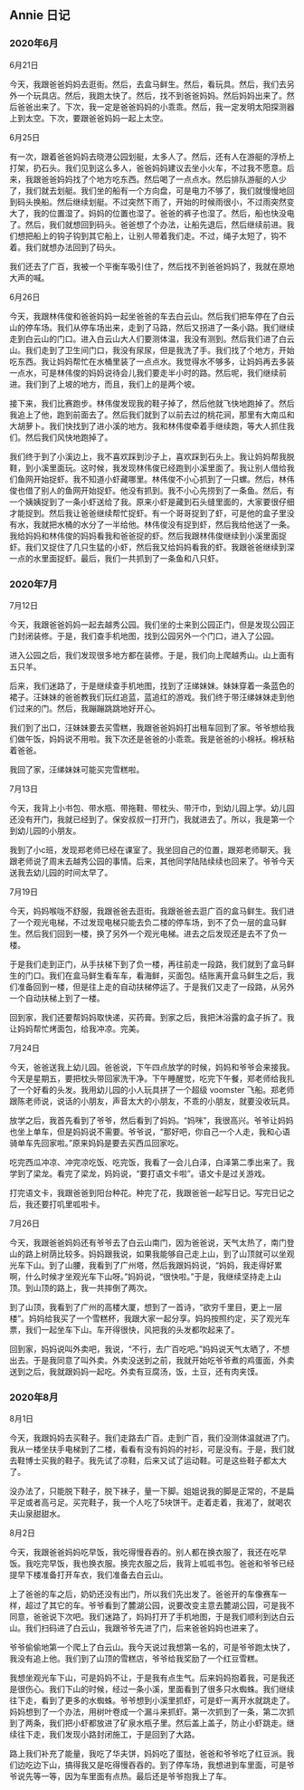 ## Annie 日记

### 2020年6月

6月21日

今天，我跟爸爸妈妈去逛街。然后，去盒马鲜生。然后，看玩具。然后，我们去另外一个玩具店。然后，我跑太快了。然后，找不到爸爸妈妈。然后妈妈出来了。然后爸爸出来了。下次，我一定是爸爸妈妈的小乖乖。然后，我一定发明太阳探测器上到太空。下次，要跟爸爸妈妈一起上太空。

6月25日

有一次，跟着爸爸妈妈去晓港公园划艇，太多人了。然后，还有人在游艇的浮桥上打架，扔石头。我们见到这么多人，爸爸妈妈建议去坐小火车，不过我不愿意。后来，我跟爸爸妈妈找了个地方吃东西。然后喝了一点点水。然后排队游艇的人少了，我们就去划艇。我们坐的船有一个方向盘，可是电力不够了，我们就慢慢地回到码头换船。然后继续划艇。不过突然下雨了，开始的时候雨很小，不过雨突然变大了，我的位置湿了。妈妈的位置也湿了。爸爸的裤子也湿了。然后，船也快没电了。然后，我们就想回到码头。爸爸想了个办法，让船先退后，然后继续前进。我们想把船上的钩子钩到其它船上，让别人带着我们走。不过，绳子太短了，钩不着。我们就想办法回到了码头。

我们还去了广百，我被一个平衡车吸引住了，然后找不到爸爸妈妈了，我就在原地大声的喊。

6月26日

今天，我跟林伟俊和爸爸妈妈一起坐爸爸的车去白云山。然后我们把车停在了白云山的停车场。我们从停车场出来，走到了马路，然后又拐进了一条小路。我们继续走到白云山的门口。进入白云山大人们要测体温，我没有测到。然后我们进了白云山。我们走到了卫生间门口，我没有尿尿，但是我洗了手。我们找了个地方，开始吃东西。我让妈妈帮忙在水桶里装了一点点水。我觉得水不够多，让妈妈再去多装一点水，可是林伟俊的妈妈说待会儿我们要走半小时的路。然后呢，我们继续前进。我们到了上坡的地方，而且，我们上的是两个坡。

接下来，我们比赛跑步。林伟俊发现我的鞋子掉了，然后他就飞快地跑掉了。然后我追上了他，跑到前面去了。然后我们就到了以前去过的桃花涧，那里有大南瓜和大胡萝卜。我们快找到了进小溪的地方。我和林伟俊牵着手继续跑，等大人抓住我们。然后我们风快地跑掉了。

我们终于到了小溪边上，我不喜欢踩到沙子上，喜欢踩到石头上。我让妈妈帮我脱鞋，到小溪里面玩。这时候，我发现林伟俊已经跑到小溪里面了。我让别人借给我们鱼网开始捉虾。我不知道小虾藏哪里。林伟俊不小心抓到了一只螺。然后，林伟俊也借了别人的鱼网开始捉虾。他没有抓到。我不小心先捞到了一条鱼。然后，有一个姨姨捉到了一条小虾送给了我。原来小虾是藏到石头缝里面的，大家要很仔细才能捉到。然后我让爸爸继续帮忙捉虾。有一个哥哥捉到了虾，可是他的盒子里没有水，我就把水桶的水分了一半给他。林伟俊没有捉到虾，然后我给他送了一条。我给妈妈和林伟俊的妈妈看我和爸爸捉的虾。然后我跟林伟俊继续到小溪里面捉虾。我们又捉住了几只生猛的小虾，然后我又给妈妈看我的虾。我跟爸爸继续到深一点的水里面捉虾。最后，我们一共抓到了一条鱼和八只虾。

### 2020年7月

7月12日

今天，我跟爸爸妈妈一起去越秀公园。我们坐的士来到公园正门，但是发现公园正门封闭装修。于是，我们查手机地图，找到公园另外一个门口，进入了公园。

进入公园之后，我们发现很多地方都在装修。于是，我们向上爬越秀山。山上面有五只羊。

后来，我们迷路了，于是继续查手机地图，找到了汪绨妹妹。妹妹穿着一条蓝色的裙子。汪妹妹的爸爸教我们玩红追蓝，蓝追红的游戏。我们终于带汪绨妹妹走到他们过来的门。然后，我蹦蹦跳跳地好开心。

我们到了出口，汪妹妹要去买雪糕，我跟爸爸妈妈打出租车回到了家。爷爷想给我们做午饭，妈妈说不用啦。我下次还是爸爸的小乖乖。我是爸爸的小棉袄。棉袄粘着爸爸。

我回了家，汪绨妹妹可能买完雪糕啦。

7月13日

今天，我背上小书包、带水瓶、带拖鞋、带枕头、带汗巾，到幼儿园上学。幼儿园还没有开门，我就已经到了。保安叔叔一打开门，我就进去了。所以，我是第一个到幼儿园的小朋友。

我到了小c班，发现郑老师已经在课室了。我坐回自己的位置，跟郑老师聊天。我跟老师说了周末去越秀公园的事情。后来，其他同学陆陆续续也回来了。爷爷今天送我去幼儿园的时间太早了。

7月19日

今天，妈妈喉咙不舒服，我跟爸爸去逛街。我跟爸爸去逛广百的盒马鲜生。我们进了一个观光电梯，不过发现电梯只能去负二楼的停车场，到不了负一层的盒马鲜生。然后我们回到一楼，换了另外一个观光电梯。进去之后发现还是去不了负一楼。

于是我们走到正门，从手扶梯下到了负一楼，再往前走一段路，我们就到了盒马鲜生的门口。我们在盒马鲜生看车车，看海鲜，买面包。结账离开盒马鲜生之后，我们准备回到一楼，但是往上走的自动扶梯停运了。于是我们又走了一段路，从另外一个自动扶梯上到了一楼。

回到家，我们还要帮妈妈取快递，买药膏。到家之后，我把沐浴露的盒子拆了。我让妈妈帮忙烤面包，给我冲凉。完美。

7月24日

今天，爸爸送我上幼儿园。爸爸说，下午四点放学的时候，妈妈和爷爷会来接我。今天是星期五，要把枕头带回家洗干净。下午睡醒觉，吃完下午餐，郑老师给我扎了一个好看的头发。我用幼儿园的小人玩具拼了一个超级 voomster 飞船。郑老师跟陈老师说，说话的小朋友，声音太大的小朋友，不乖的小朋友，就要没收玩具。

放学之后，我首先看到了爷爷，然后看到了妈妈。“妈咪”，我很高兴。爷爷让妈妈也坐上单车，但是妈妈说不需要。爷爷说，“那好吧，你自己一个人走，我和心语骑单车先回家啦。”原来妈妈是要去买西瓜回家吃。

吃完西瓜冲凉、冲完凉吃饭、吃完饭，我看了一会儿白泽，白泽第二季出来了。我学到了梁龙。看完了梁龙，妈妈说，“要打语文卡啦”。语文卡是过关游戏。

打完语文卡，我跟爸爸到阳台种花。种完了花，我跟爸爸一起写日记。写完日记之后，我还要打叽里呱啦卡。

7月26日

今天，我跟爸爸妈妈还有爷爷去了白云山南门，因为爸爸说，天气太热了，南门登山的路上树荫比较多。妈妈跟我说，如果我能够自己走上山，到了山顶就可以坐观光车下山。到了山腰，我看到了广州塔，然后我跟妈妈说，“妈妈，我走得好累啊，什么时候才坐观光车下山呀。”妈妈说，“很快啦。”于是，我继续坚持走上山顶。到山顶的路上，我一共摔倒了两次。

到了山顶，我看到了广州的高楼大厦，想到了一首诗，“欲穷千里目，更上一层楼”。妈妈给我买了一个雪糕杯，我跟大家一起分享。妈妈按照约定，买了观光车票，我们一起坐车下山。车开得很快，风把我的头发都吹起来了。

回到家，妈妈说叫外卖吧，我说，“不行，去广百吃吧。”妈妈说天气太晒了，不想出去。于是我同意了叫外卖。外卖没送到之前，我就开始吃爷爷煮的鸡蛋面，外卖送到之后，我就跟妈妈一起吃。外卖有豆腐汤，饭，土豆，还有肉夹馍。

### 2020年8月

8月1日

今天，我跟妈妈去买鞋子。我们走路去广百。走到广百，我们没测体温就进了门。我从一楼坐扶手电梯到了二楼，看看有没有妈妈的衬衫，可是没有。于是，我们就去鞋博士买我的鞋子。我先试了凉鞋，后来又试了运动鞋。可是这些鞋子都太大了。

没办法了，只能脱下鞋子，脱下袜子，量一下脚。姐姐说我的脚是正常的，不是扁平足或者高弓足。买完鞋子，我一个人吃了5块饼干。走着走着，我渴了，就喝农夫山泉甜甜水。

8月2日

今天，我跟爸爸妈妈吃早饭，我吃得慢吞吞的。别人都在换衣服了，我还在吃早饭。我吃完早饭，我也换衣服。换完衣服之后，我背上呱呱书包。爸爸和爷爷已经提早下楼准备打开车衣，我们准备去白云山。

上了爸爸的车之后，奶奶还没有出门，所以我们先出发了。爸爸开的车像赛车一样，超过了其它的车。爷爷看到了麓湖公园，说要改变主意去麓湖公园，可是我不同意，爸爸说下次吧。我们迷路了，妈妈打开了手机地图，于是我们顺利到达白云山。我们扫码进了白云山，我跟爷爷先进了门，后来爸爸妈妈也进来了。

爷爷偷偷地第一个爬上了白云山。我今天说过我想第一名的，可是爷爷跑太快了，我没有追上他。我们到了山顶的雪糕店，爷爷给我奖励了一个红豆雪糕。

我想坐观光车下山，可是妈妈不让，于是我有点生气。后来妈妈抱着我，可是我还是很伤心。我们下山的时候，经过一条小溪，里面看到了很多只水蜘蛛。我们继续往下走，看到了更多的水蜘蛛。爷爷想到小溪里抓虾，可是虾一离开水就跳走了。妈妈想到了一个办法，用树叶卷成一个漏斗来抓虾。第一次抓到了一条，第二次抓到了两条，我们把小虾都放进了矿泉水瓶子里。然后盖上盖子，防止小虾跳走。继续往下走，我们发现小路封闭施工，于是回到了大路。

路上我们补充了能量，我吃了华夫饼，妈妈吃了蛋挞，爸爸和爷爷吃了红豆派。我们边吃边下山，搞得我又是吃得慢吞吞的。到了停车场，我想进到车里面，可是爷爷说先等一等，因为车里面有点热。最后还是爷爷抱我上了车。

